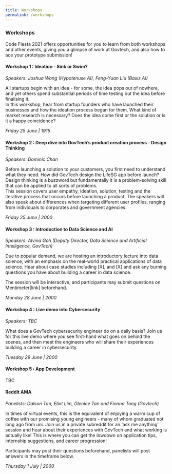 ```yaml
---
title: Workshops
permalink: /workshops
---
```


### **Workshops**
<!-- TODO Vet please. Do not alter the spacing/indentation! -->
Code Fiesta 2021 offers opportunities for you to learn from both workshops and other events, giving you a glimpse of work at Govtech, and also how to ace your prototype submission!

#### Workshop 1 : Ideation - Sink or Swim?
*Speakers: Joshua Wong (Hypotenuse AI), Feng-Yuan Liu (Basis AI)*

All startups begin with an idea - for some, the idea pops out of nowhere, and yet others spend substantial periods of time testing out the idea before finalising it.
<br>In this workshop, hear from startup founders who have launched their businesses and how the ideation process began for them. What kind of market research is necessary? Does the idea come first or the solution or is it a happy coincidence?

*Friday 25 June | 1915*

#### Workshop 2 : Deep dive into GovTech’s product creation process - Design Thinking 
*Speakers: Dominic Chan*

<!-- TODO confirm speaker -->
Before launching a solution to your customers, you first need to understand what they need. 
How did GovTech design the LifeSG app before launch? Design thinking is a buzzword but fundamentally it is a problem-solving skill that can be applied to all sorts of problems.
<br>This session covers user empathy, ideation, solution, testing and the iterative process that occurs before launching a product.
The speakers will also speak about differences when targeting different user profiles, ranging from individuals to corporates and government agencies.

*Friday 25 June | 2000*

#### Workshop 3 : Introduction to Data Science and AI  
*Speakers: Alvina Goh (Deputy Director, Data Science and Artificial Intelligence, GovTech)*

<!-- TODO fill up final form -->
Due to popular demand, we are hosting an introductory lecture into data science, with an emphasis on the real-world practical applications of data science. Hear about case studies including [X], and [X] and ask any burning questions you have about building a career in data science.

The session will be interactive, and participants may submit questions on Mentimeter[link] beforehand.

*Monday 28 June | 2000*

#### Workshop 4 : Live demo into Cybersecurity
*Speakers: TBC*

<!-- TODO confirm speakers -->
What does a GovTech cybersecurity engineer do on a daily basis? Join us for this live demo where you see first-hand what goes on behind the scenes, and then meet the engineers who will share their experiences building a career in cybersecurity.

*Tuesday 29 June | 2000*

#### Workshop 5 : App Development
TBC
<!-- TODO finalise this -->

#### Reddit AMA
*Panelists: Dalson Tan, Eliot Lim, Glenice Tan and Fionna Tong (Govtech)*

In times of virtual events, this is the equivalent of enjoying a warm cup of coffee with our promising young engineers - many of whom graduated not long ago from uni. Join us in a private subreddit for an ‘ask me anything’ session and hear about their experiences with GovTech and what working is actually like! This is where you can get the lowdown on application tips, internship suggestions, and career progression!

Participants may post their questions beforehand, panelists will post answers in the timeframe below.

*Thursday 1 July | 2000*